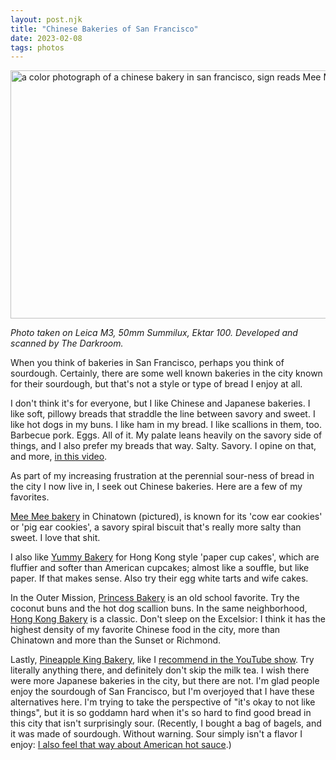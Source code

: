 ```yaml
---
layout: post.njk
title: "Chinese Bakeries of San Francisco"
date: 2023-02-08
tags: photos
---
```

<img src="/photos/uploads/fd9c4d0cee.jpg" width="600" height="397" alt="a color photograph of a chinese bakery in san francisco, sign reads Mee Mee bakery" />

*Photo taken on Leica M3, 50mm Summilux, Ektar 100. Developed and scanned by The Darkroom.*

When you think of bakeries in San Francisco, perhaps you think of sourdough. Certainly, there are some well known bakeries in the city known for their sourdough, but that's not a style or type of bread I enjoy at all.

I don't think it's for everyone, but I like Chinese and Japanese bakeries. I like soft, pillowy breads that straddle the line between savory and sweet. I like hot dogs in my buns. I like ham in my bread. I like scallions in them, too. Barbecue pork. Eggs. All of it. My palate leans heavily on the savory side of things, and I also prefer my breads that way. Salty. Savory. I opine on that, and more, [in this video](https://www.youtube.com/watch?v=j7BRqpyroBQ&t=4s).

As part of my increasing frustration at the perennial sour-ness of bread in the city I now live in, I seek out Chinese bakeries. Here are a few of my favorites.

[Mee Mee bakery](https://goo.gl/maps/hgwP4Wq3j8Tn6CNy7) in Chinatown (pictured), is known for its 'cow ear cookies' or 'pig ear cookies', a savory spiral biscuit that's really more salty than sweet. I love that shit.

I also like [Yummy Bakery](https://goo.gl/maps/6edZvEUcsJAS4pkC8) for Hong Kong style 'paper cup cakes', which are fluffier and softer than American cupcakes; almost like a souffle, but like paper. If that makes sense. Also try their egg white tarts and wife cakes.

In the Outer Mission, [Princess Bakery](https://goo.gl/maps/k9DJMAcMoYmUKi4Q6) is an old school favorite. Try the coconut buns and the hot dog scallion buns. In the same neighborhood, [Hong Kong Bakery](https://goo.gl/maps/yQcFvBsLDoPpL1YZ8) is a classic. Don't sleep on the Excelsior: I think it has the highest density of my favorite Chinese food in the city, more than Chinatown and more than the Sunset or Richmond.

Lastly, [Pineapple King Bakery](https://goo.gl/maps/fSQsaUxc8FqUQvTJ6), like I [recommend in the YouTube show](https://www.youtube.com/watch?v=j7BRqpyroBQ&t=4s). Try literally anything there, and definitely don't skip the milk tea. I wish there were more Japanese bakeries in the city, but there are not. I'm glad people enjoy the sourdough of San Francisco, but I'm overjoyed that I have these alternatives here. I'm trying to take the perspective of "it's okay to not like things", but it is so goddamn hard when it's so hard to find good bread in this city that isn't surprisingly sour. (Recently, I bought a bag of bagels, and it was made of sourdough. Without warning. Sour simply isn't a flavor I enjoy: [I also feel that way about American hot sauce](https://hachyderm.io/@skinnylatte/109832248412123015).)
